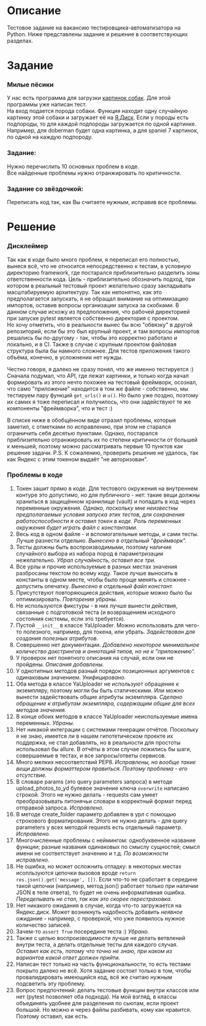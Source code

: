 # Описание
Тестовое задание на вакансию тестировщика-автоматизатора на Python. 
Ниже представлены задание и решение в соответствующих разделах.

# Задание
### Милые пёсики
У нас есть программа для загрузки [картинок собак](https://dog.ceo/dog-api/documentation). Для этой программы уже написан тест.  
На вход подается порода собаки. Функция находит одну случайную картинку этой собаки и загружает её на [Я.Диск](https://yandex.ru/dev/disk/poligon/).
Если у породы есть подпороды, то для каждой подпороды загружается по одной картинке.
Например, для doberman будет одна картинка, а для spaniel 7 картинок, по одной на каждую подпороду.

### Задание:
Нужно перечислить 10 основных проблем в коде.  
Все найденные проблемы нужно отранжировать по критичности.

### Задание со звёздочкой:
Переписать код так, как Вы считаете нужным, исправив все проблемы.

# Решение

### Дисклеймер
Так как в коде было много проблем, я переписал его полностью, вынеся всё, что не относится непосредственно к тестам, в условную директорию framework, где постарался приблизительно разделить зоны ответственности кода.
Цель - приблизительно обозначить подход, при котором в реальный тестовый проект желательно сразу закладывать масштабируемую архитектуру. 
Так как непонятно, как это предполагается запускать, я не обращал внимание на оптимизацию импортов, оставив вопросы организации запуска за скобками. 
В данном случае исхожу из предположения, что рабочей директорией при запуске pytest является собственно директория с проектом.  
Но хочу отметить, что в реальности вынес бы всю "обвязку" в другой репозиторий, если бы это был крупный проект, и там вопросы импортов решались бы по-другому - так, чтобы это корректно работало и локально, и в CI. 
Также в случае с крупным проектом файловая структура была бы намного сложнее. Для тестов приложения такого объёма, конечно, в усложнении нет нужды.

Честно говоря, я далеко не сразу понял, что же именно тестируется :) Сначала подумал, что API, где лежат картинки, 
и только когда начал формировать из этого нечто похожее на тестовый фреймворк, осознал, что само "приложение" 
находится в том же файле - собственно, мы тестируем пару функций `get_urls()` и `u()`. 
Но было уже поздно, поэтому их самих я тоже переписал и получилось, что они задействуют те же компоненты "фреймворка", что и тест :)

В списке ниже в обобщённом виде отразил проблемы, которые заметил, с отметками по исправлению, при этом не старался ограничить себя десятью пунктами. 
Однако, постарался приблизительно отранжировать их по степени критичности от большей к меньшей, поэтому можно рассматривать первые 10 пунктов как решение задачи.
P.S. К сожалению, проверить решение не удалось, так как Яндекс с этим токеном выдаёт "не авторизован".


### Проблемы в коде

1. Токен зашит прямо в коде. Для тестового окружения на внутреннем контуре это допустимо, но для публичного - нет: такие вещи должны храниться в защищённом хранилище (vault) и попадать в код через переменные окружения. _Однако, поскольку мне неизвестны предполагаемые условия запуска этих тестов, для сохранения работоспособности я оставил токен в коде. Роль переменных окружения будет играть файл с константами._
2. Весь код в одном файле - и вспомогательные методы, и сами тесты. Лучше разнести отдельно. _Вынесено в отдельный "фреймворк"._
3. Тесты должны быть воспроизводимыми, поэтому наличие случайного выбора из набора пород в параметризации нежелательно. _Убрал случайность, оставил все три._
4. Все урлы и прочие используемые в разных местах значения разбросаны текстом по всему коду. Такое лучше выносить в константы в одном месте, чтобы было проще менять и сложнее - допустить опечатку. _Вынесено в отдельный файл констант._
5. Присутствуют повторяющиеся действия, которые можно было бы оптимизировать. _Повторения убраны._
6. Не используются фикстуры - в них лучше вынести действия, связанные с подготовкой теста (и возвращением исходного состояния системы, если это требуется).
5. Пустой `__init__` в классе YaUploader. Можно использовать для чего-то полезного, например, для токена, или убрать. _Задействован для создания полезных атрибутов._
6. Совершенно нет документации. _Добавлено некоторое минимальное количество докстрингов и аннотаций типов, но не к "приложению"._
7. У проверок нет понятного описания на случай, если они не пройдены. _Описания добавлены._
6. У однотипных методов разный порядок позиционных аргументов с одинаковым значением. _Унифицировано._
2. Оба метода в классе YaUploader не используют обращение к экземпляру, поэтому могли бы быть статическими. Или можно вынести задействовать общие атрибуты экземпляра. _Сделано обращение к атрибутам экземпляра, содержащим общие для всех методов значения._
3. В конце обоих методов в классе YaUploader неиспользуемые имена переменных. _Убраны._
4. Нет никакой интеграции с системами генерации отчётов. Поскольку я не знаю, имеется ли в нашем гипотетическом проекте их поддержка, не стал добавлять, но в реальности для простоты использовал бы allure. В отчёты в этом случае ложились бы шаги, совершаемые в тестах, и все запросы/ответы сервисов.
5. Много мелких несоответствий PEP8. _Исправлены, но вообще такие вещи должны форматтером правиться. Поэтому проблема - его отсутствие._
6. В словаре params (это query parameters запроса) в методе upload_photos_to_yd булевое значение ключа `overwrite` написано строкой. Этого не нужно делать - requests сам умеет преобразовывать питонячьи словари в корректный формат перед отправкой запроса. _Исправлено._
7. В методе create_folder параметр добавлен в урл с помощью строкового форматирования. Этого не нужно делать - для query parameters у всех методой requests есть отдельный параметр. _Исправлено._
8. Многочисленные проблемы с неймингом: однобуквенное название функции; разные названия одинаковых по смыслу сущностей; смысл имени не соответствует значению и т.д. _По возможности исправлено._
9. Не ошибка, но может осложнить отладку: в некоторых местах исопльзуются цепочки вызовов вроде `return res.json().get('message', [])`. Если что-то не сработает в середине такой цепочки (например, метод json() работает только при наличии JSON в теле ответа), то будет не очень информативная ошибка. _Переделывать не стал, так как это скорее перестраховка._
10. Нет никакого ожидания в случае, когда что-то загружается на Яндекс.диск. Может возникнуть надобность добавить _неявное_ ожидание - например, с проверкой, что уже появилось нужное количество записей.
11. Зачем-то `assert True` посередине теста :) _Убрано._
12. Также с целью воспроизводимости лучше не делать ветвлений внутри теста, а делать отдельные тесты для каждого случая. _Оставил как есть, потому что точно не знаю, при каком из вариантов какой ответ должен прийти._
13. Написан тест только на часть функциональности, то есть тестами покрыто далеко не всё. Хотя задание состоит только в том, чтобы провалидировать имеющийся код, всё же считаю нужным подсветить эту проблему.
14. Вопрос предпочтений: делать тестовые функции внутри классов или нет (pytest позволяет оба подхода). На мой взгляд, в классы объединять удобнее для разделения по сьютам, если проект большой. Но можно и через файлы разбивать, кому как нравится. Поэтому оставил, как есть.
